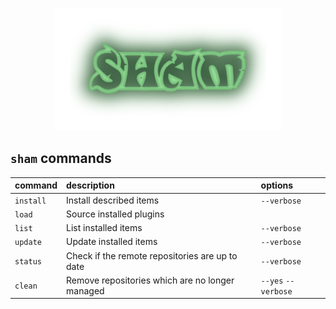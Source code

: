 <p align="center">
  <img src="logo.png" alt="sham" />
</p>

`sham` commands
-----------------

| command   | description                                     | options             |
| :------   | :------                                         | :------             |
| `install` | Install described items                         | `--verbose`         |
| `load`    | Source installed plugins                        |                     |
| `list`    | List installed items                            | `--verbose`         |
| `update`  | Update installed items                          | `--verbose`         |
| `status`  | Check if the remote repositories are up to date | `--verbose`         |
| `clean`   | Remove repositories which are no longer managed | `--yes` `--verbose` |
